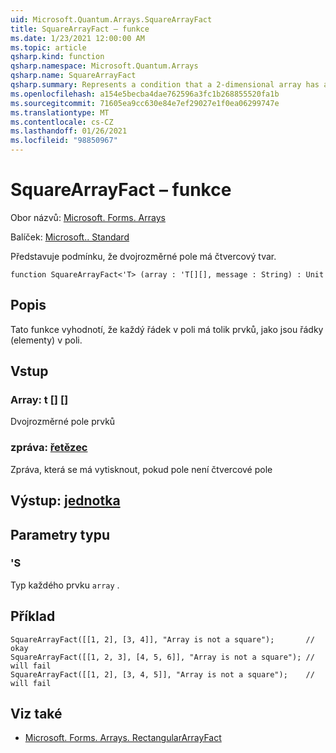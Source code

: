 ```yaml
---
uid: Microsoft.Quantum.Arrays.SquareArrayFact
title: SquareArrayFact – funkce
ms.date: 1/23/2021 12:00:00 AM
ms.topic: article
qsharp.kind: function
qsharp.namespace: Microsoft.Quantum.Arrays
qsharp.name: SquareArrayFact
qsharp.summary: Represents a condition that a 2-dimensional array has a square shape
ms.openlocfilehash: a154e5becba4dae762596a3fc1b268855520fa1b
ms.sourcegitcommit: 71605ea9cc630e84e7ef29027e1f0ea06299747e
ms.translationtype: MT
ms.contentlocale: cs-CZ
ms.lasthandoff: 01/26/2021
ms.locfileid: "98850967"
---
```

# <a name="squarearrayfact-function"></a>SquareArrayFact – funkce

Obor názvů: [Microsoft. Forms. Arrays](xref:Microsoft.Quantum.Arrays)

Balíček: [Microsoft.. Standard](https://nuget.org/packages/Microsoft.Quantum.Standard)


Představuje podmínku, že dvojrozměrné pole má čtvercový tvar.

```qsharp
function SquareArrayFact<'T> (array : 'T[][], message : String) : Unit
```


## <a name="description"></a>Popis

Tato funkce vyhodnotí, že každý řádek v poli má tolik prvků, jako jsou řádky (elementy) v poli.

## <a name="input"></a>Vstup

### <a name="array--t"></a>Array: t [] []

Dvojrozměrné pole prvků


### <a name="message--string"></a>zpráva: [řetězec](xref:microsoft.quantum.lang-ref.string)

Zpráva, která se má vytisknout, pokud pole není čtvercové pole



## <a name="output--unit"></a>Výstup: [jednotka](xref:microsoft.quantum.lang-ref.unit)



## <a name="type-parameters"></a>Parametry typu

### <a name="t"></a>'S

Typ každého prvku `array` .

## <a name="example"></a>Příklad

```qsharp
SquareArrayFact([[1, 2], [3, 4]], "Array is not a square");       // okay
SquareArrayFact([[1, 2, 3], [4, 5, 6]], "Array is not a square"); // will fail
SquareArrayFact([[1, 2], [3, 4, 5]], "Array is not a square");    // will fail
```

## <a name="see-also"></a>Viz také

- [Microsoft. Forms. Arrays. RectangularArrayFact](xref:Microsoft.Quantum.Arrays.RectangularArrayFact)